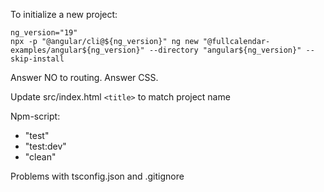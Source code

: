 
To initialize a new project:

```
ng_version="19"
npx -p "@angular/cli@${ng_version}" ng new "@fullcalendar-examples/angular${ng_version}" --directory "angular${ng_version}" --skip-install
```

Answer NO to routing. Answer CSS.

Update src/index.html `<title>` to match project name

Npm-script:
- "test"
- "test:dev"
- "clean"

Problems with tsconfig.json and .gitignore
